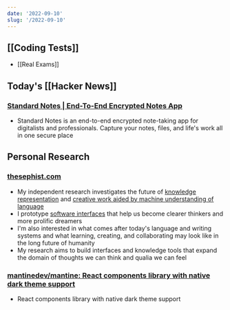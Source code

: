 ```yaml
---
date: '2022-09-10'
slug: '/2022-09-10'
---
```


## [[Coding Tests]]

- [[Real Exams]]

## Today's [[Hacker News]]

### [Standard Notes | End-To-End Encrypted Notes App](https://standardnotes.com/)

- Standard Notes is an end-to-end encrypted note-taking app for digitalists and professionals. Capture your notes, files, and life's work all in one secure place

## Personal Research

### [thesephist.com](https://thesephist.com/)

- My independent research investigates the future of [knowledge](https://thesephist.com//posts/notation/) [representation](https://thesephist.com//posts/representation/) and [creative work aided by machine understanding of language](https://thesephist.com//posts/ai-collaborator/)
- I prototype [software interfaces](https://thesephist.com//posts/hyperlink/) that help us become clearer thinkers and more prolific dreamers
- I'm also interested in what comes after today's language and writing systems and what learning, creating, and collaborating may look like in the long future of humanity
- My research aims to build interfaces and knowledge tools that expand the domain of thoughts we can think and qualia we can feel

### [mantinedev/mantine: React components library with native dark theme support](https://github.com/mantinedev/mantine)

- React components library with native dark theme support
